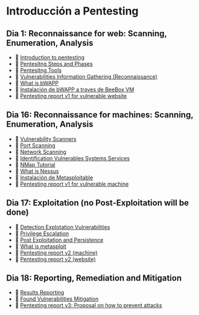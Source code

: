 # Introducción a Pentesting

## Dia 1: Reconnaissance for web: Scanning, Enumeration, Analysis

- 📗 [Introduction to pentesting](./introduction-pentesting.md)
- 📗 [Pentesitng Steps and Phases](./steps-of-pentesting.md)
- 📗 [Pentesitng Tools](./pentesting-tools.md)
- 📗 [Vulnerabilities Information Gathering (Reconnaissance)](./vulnerabilities-information-gathering.md)
- 📗 [What is bWAPP](./what-is-bwapp-and-how-to-install.md)
- 🧪 [Instalación de bWAPP a traves de BeeBox VM](https://github.com/breatheco-de/bwapp-beebox-virtual-machine-installation-configuration-exercise-project)
- 🧪 [Pentesting report v1 for vulnerable website](https://github.com/breatheco-de/pentesting-reconnaissance-vulnerable-website-project)


## Dia 16: Reconnaissance for machines: Scanning, Enumeration, Analysis

- 📗 [Vulnerability Scanners](./vulnerability-scanners.md)
- 📗 [Port Scanning](./port-scanning.md)
- 📗 [Network Scanning](./network-scanning.md)
- 📗 [Identification Vulnerables Systems Services](./identification-vulnerables-systems-services.md)
- 📗 [NMap Tutorial](./nmap.md)
- 📗 [What is Nessus](./what-is-nessus.md)
- 📗 [Instalación de Metasploitable](./metasploitable.md)
- 🧪 [Pentesting report v1 for vulnerable machine](https://github.com/breatheco-de/pentesting-reconnaissance-vulnerable-machine-project)

## Dia 17: Exploitation (no Post-Exploitation will be done)

- 📗 [Detection Explotation Vulnerabilities](./detection-explotation-vulnerabilities.md)
- 📗 [Privilege Escalation](./privilege-escalation.md)
- 📗 [Post Exploitation and Persistence](./post-exploitation-and-persistence.md)
- 📗 [What is metasploit](./what-is-metasploit.md)
- 🧪 [Pentesting report v2 (machine)](https://github.com/breatheco-de/pentesting-exploit-vulnerable-machine-project)
- 🧪 [Pentesting report v2 (website)](https://github.com/breatheco-de/pentesting-exploit-vulnerable-website-project)

## Dia 18: Reporting, Remediation and Mitigation

- 📗 [Results Reporting](./results-reporting.md)
- 📗 [Found Vulnerabilities Mitigation](./found-vulnerabilities-mitigation.md)
- 🧪 [Pentesting report v3: Proposal on how to prevent attacks](https://github.com/breatheco-de/pentesting-report-prevention-proposal-project)
